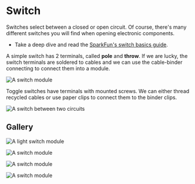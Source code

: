 # Switch

Switches select between a closed or open circuit. Of course, there's many different switches you will find when opening electronic components.

* Take a deep dive and read the [SparkFun's switch basics guide](https://learn.sparkfun.com/tutorials/switch-basics).

A simple switch has 2 terminals, called **pole** and **throw**.
If we are lucky, the switch terminals are soldered to cables
and we can use the cable-binder connecting to connect them into a
module.

![A switch module](/assets/switch.JPG)

Toggle switches have terminals with mounted screws. 
We can either thread recycled cables or use paper clips to connect them to the binder clips.

![A switch between two circuits](/assets/threewayswitch.jpg)

## Gallery

![A light switch module](/assets/modules/switch-knife.jpg)

![A switch module](/assets/modules/switch-recycled.jpg)

![A switch module](/assets/modules/switch-recycled-2.jpg)

![A switch module](/assets/modules/switch-recycled-paper-clip.jpg)

